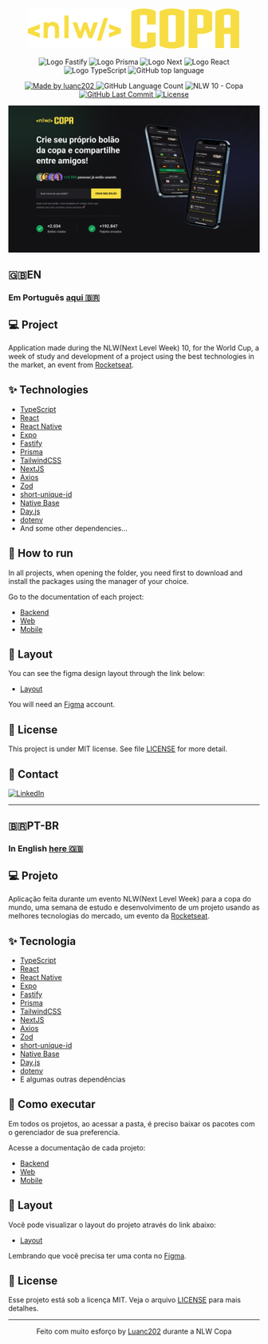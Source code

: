 <p align="center">
  <img alt="NLW Copa" src=".github/logo.svg" />
</p>

<p align="center">
<img src="https://img.shields.io/badge/fastify-202020?style=for-the-badge&logo=fastify&logoColor=white" alt="Logo Fastify">
<img src="https://img.shields.io/badge/Prisma-3982CE?style=for-the-badge&logo=Prisma&logoColor=white" alt="Logo Prisma">
<img src="https://img.shields.io/badge/next.js-000000?style=for-the-badge&logo=nextdotjs&logoColor=white" alt="Logo Next">
<img src="https://img.shields.io/badge/React-20232A?style=for-the-badge&logo=react&logoColor=61DAFB" alt="Logo React">
<img src="https://img.shields.io/badge/-TypeScript-2f74c3?style=for-the-badge&logo=typescript&logoColor=white" alt="Logo TypeScript" />
<img alt="GitHub top language" src="https://img.shields.io/github/languages/top/luanc202/nlw-copa?color=orange&style=for-the-badge">
</p>

<p align="center">
<a href="https://github.com/luanc202">
      <img alt="Made by luanc202" src="https://img.shields.io/static/v1?label=made%20by&message=luanc202&color=009739&labelColor=FEDD00">
   </a>
<img alt="GitHub Language Count" src="https://img.shields.io/github/languages/count/luanc202/nlw-copa">
  <img src="https://img.shields.io/static/v1?label=NLW&message=10&color=F7DD43&labelColor=202024" alt="NLW 10 - Copa">
  <a href="https://github.com/luanc202/nlw-copa/commits/main">
      <img alt="GitHub Last Commit" src="https://img.shields.io/github/last-commit/luanc202/nlw-copa">
   </a>
  <a href="LICENSE"><img  src="https://img.shields.io/static/v1?label=License&message=MIT&color=F7DD43&labelColor=202024" alt="License"></a>
</p>

<img src=".github/imagem-nlw.png">

<h2><a name="en">🇬🇧EN</a></h2>

### Em Português [aqui 🇧🇷](#ptbr)
## 💻 Project

Application made during the NLW(Next Level Week) 10, for the World Cup, a week of study and development of a project using the best technologies in the market, an event from [Rocketseat](https://www.rocketseat.com.br/).

## ✨ Technologies

- [TypeScript](https://www.typescriptlang.org/)
- [React](https://reactjs.org/)
- [React Native](https://reactnative.dev/)
- [Expo](https://expo.dev/)
- [Fastify](https://www.fastify.io/)
- [Prisma](https://www.prisma.io/)
- [TailwindCSS](https://tailwindcss.com/)
- [NextJS](https://nextjs.org/)
- [Axios](https://axios-http.com/)
- [Zod](https://zod.dev/)
- [short-unique-id](https://github.com/simplyhexagonal/short-unique-id)
- [Native Base](https://nativebase.io/)
- [Day.js](https://day.js.org/)
- [dotenv](https://github.com/motdotla/dotenv)
- And some other dependencies...

## 🚀 How to run

In all projects, when opening the folder, you need first to download and install the packages using the manager of your choice.

Go to the documentation of each project:

- [Backend](./server/README.md)
- [Web](./web/README.md)
- [Mobile](./mobile/README.md)

## 🔖 Layout

You can see the figma design layout through the link below:

- [Layout](https://www.figma.com/community/file/1169028343875283461)

You will need an [Figma](http://figma.com/) account.

## 📝 License

This project is under MIT license. See file [LICENSE](LICENSE) for more detail.

## 📲 Contact

<a href="https://www.linkedin.com/in/luancfalves/"><img src="https://img.shields.io/badge/linkedin%20-%230077B5.svg?&style=for-the-badge&logo=linkedin&logoColor=white" alt="LinkedIn"/></a>

---

<h2><a name="ptbr">🇧🇷PT-BR</a></h2>

### In English [here 🇬🇧](#en)

## 💻 Projeto

Aplicação feita durante um evento NLW(Next Level Week) para a copa do mundo, uma semana de estudo e desenvolvimento de um projeto usando as melhores tecnologias do mercado, um evento da [Rocketseat](https://www.rocketseat.com.br/).

## ✨ Tecnologia

- [TypeScript](https://www.typescriptlang.org/)
- [React](https://reactjs.org/)
- [React Native](https://reactnative.dev/)
- [Expo](https://expo.dev/)
- [Fastify](https://www.fastify.io/)
- [Prisma](https://www.prisma.io/)
- [TailwindCSS](https://tailwindcss.com/)
- [NextJS](https://nextjs.org/)
- [Axios](https://axios-http.com/)
- [Zod](https://zod.dev/)
- [short-unique-id](https://github.com/simplyhexagonal/short-unique-id)
- [Native Base](https://nativebase.io/)
- [Day.js](https://day.js.org/)
- [dotenv](https://github.com/motdotla/dotenv)
- E algumas outras dependências

## 🚀 Como executar

Em todos os projetos, ao acessar a pasta, é preciso baixar os pacotes com o gerenciador de sua preferencia.

Acesse a documentação de cada projeto:

- [Backend](./server/README.md)
- [Web](./web/README.md)
- [Mobile](./mobile/README.md)

## 🔖 Layout

Você pode visualizar o layout do projeto através do link abaixo:

- [Layout](https://www.figma.com/community/file/1169028343875283461)

Lembrando que você precisa ter uma conta no [Figma](http://figma.com/).

## 📝 License

Esse projeto está sob a licença MIT. Veja o arquivo [LICENSE](LICENSE) para mais detalhes.

---

<p align="center">
  Feito com muito esforço by <a href="https://www.linkedin.com/in/luanc202/">Luanc202</a> durante a NLW Copa
</p>